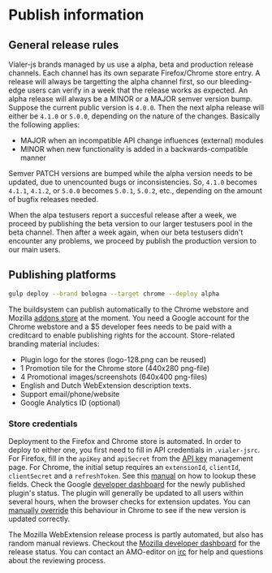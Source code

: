 # Publish information

## General release rules
Vialer-js brands managed by us use a alpha, beta and production release channels.
Each channel has its own separate Firefox/Chrome store entry. A release will
always be targetting the alpha channel first, so our bleeding-edge users
can verify in a week that the release works as expected. An alpha release will
always be a MINOR or a MAJOR semver version bump. Suppose the current public
version is `4.0.0`. Then the next alpha release will either be `4.1.0` or
`5.0.0`, depending on the nature of the changes. Basically the following applies:

* MAJOR when an incompatible API change influences (external) modules
* MINOR when new functionality is added in a backwards-compatible manner

Semver PATCH versions are bumped while the alpha version needs to be updated,
due to unencounted bugs or inconsistencies. So, `4.1.0` becomes `4.1.1`, `4.1.2`,
or `5.0.0` becomes `5.0.1`, `5.0.2`, etc., depending on the amount of bugfix
releases needed.

When the alpa testusers report a succesful release after a week, we proceed by
publishing the beta version to our larger testusers pool in the beta channel.
Then after a week again, when our beta testusers didn't encounter any problems,
we proceed by publish the production version to our main users.


## Publishing platforms
```bash
gulp deploy --brand bologna --target chrome --deploy alpha
```
The buildsystem can publish automatically to the Chrome webstore and
Mozilla [addons store](https://addons.mozilla.org) at the moment.
You need a Google account for the Chrome webstore and a $5 developer fees
needs to be paid with a creditcard to enable publishing rights for the account.
Store-related branding material includes:
* Plugin logo for the stores (logo-128.png can be reused)
* 1 Promotion tile for the Chrome store (440x280 png-file)
* 4 Promotional images/screenshots (640x400 png-files)
* English and Dutch WebExtension description texts.
* Support email/phone/website
* Google Analytics ID (optional)

### Store credentials
Deployment to the Firefox and Chrome store is automated. In order to deploy
to either one, you first need to fill in API credentials in `.vialer-jsrc`.
For Firefox, fill in the `apiKey` and `apiSecret` from the [API key](https://addons.mozilla.org/nl/developers/addon/api/key/) management page.
For Chrome, the initial setup requires an `extensionId`, `clientId`, `clientSecret`
and a `refreshToken`. See this [manual](https://github.com/DrewML/chrome-webstore-upload/blob/master/How%20to%20generate%20Google%20API%20keys.md)
on how to lookup these fields. Check the Google [developer dashboard](https://chrome.google.com/webstore/developer/dashboard?)
for the newly published plugin's status. The plugin will generally be updated to all users
within several hours, when the browser checks for extension updates. You can [manually override](https://developer.chrome.com/apps/autoupdate#testing)
this behaviour in Chrome to see if the new version is updated correctly.

The Mozilla WebExtension release process is partly automated, but also has random
manual reviews. Checkout the [Mozilla developer dashboard](https://addons.mozilla.org/nl/developers/addon/vialer/versions)
for the release status. You can contact an AMO-editor on [irc](irc://mozilla.org/%23amo)
for help and questions about the reviewing process.
